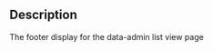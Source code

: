 <!--
@module {can.Component} paginate-footer <paginate-footer />
@parent spectre.components
@outline 3
-->

## Description

The footer display for the data-admin list view page
